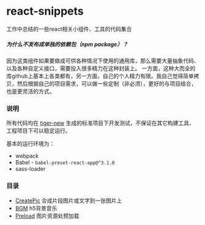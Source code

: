 # react-snippets
工作中总结的一些react相关小组件、工具的代码集合

##### 为什么不发布成单独的依赖包（npm package）？

因为这类组件如果要做成可供各种情况下使用的通用库，那么需要大量抽象代码、以及各种自定义接口，需要投入很多精力在这种封装上。
一方面，这种大而全的库github上基本上各类都有，另一方面，自己的个人精力有限。我自己觉得简单拷贝，然后根据自己的项目需求，可以做一些定制（非必须），更好的与项目结合，也是更灵活的方式。

### 说明
所有代码均在 [tiger-new](https://github.com/qiqiboy/tiger-new) 生成的标准项目下开发测试，不保证在其它构建工具、工程项目下可以稳定运行。  

基本的运行环境为：
* webpack
* Babel - `babel-preset-react-app@^3.1.0`
* sass-loader

### 目录
* [CreatePic](https://github.com/qiqiboy/react-snippets/tree/master/components/CreatePic) 合成片段图片或文字到一张图片上
* [BGM](https://github.com/qiqiboy/react-snippets/tree/master/components/BGM) h5背景音乐
* [Preload](https://github.com/qiqiboy/react-snippets/tree/master/components/Preload) 图片资源处预加载
